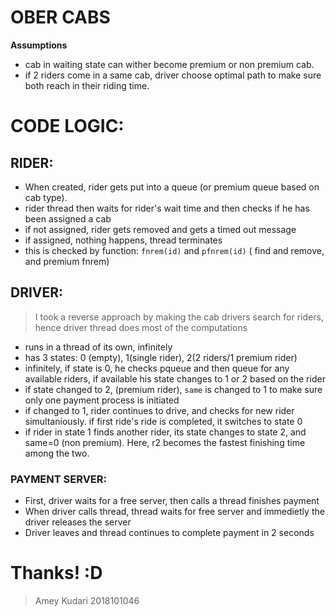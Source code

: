 # OBER CABS

**Assumptions**

- cab in waiting state can wither become premium or non premium cab.
- if 2 riders come in a same cab, driver choose optimal path to make sure both reach in their riding time.


# CODE LOGIC:

## RIDER:

- When created, rider gets put into a queue (or premium queue based on cab type).
- rider thread then waits for rider's wait time and then checks if he has been assigned a cab
- if not assigned, rider gets removed and gets a timed out message
- if assigned, nothing happens, thread terminates
- this is checked by function: `fnrem(id)` and `pfnrem(id)` ( find and remove, and premium fnrem)


## DRIVER:

> I took a reverse approach by making the cab drivers search for riders, hence driver thread does most of the computations

- runs in a thread of its own, infinitely 
- has 3 states: 0 (empty), 1(single rider), 2(2 riders/1 premium rider)
- infinitely, if state is 0, he checks pqueue and then queue for any available riders, if available his state changes to 1 or 2 based on the rider
- if state changed to 2, (premium rider), `same` is changed to 1 to make sure only one payment process is initiated
- if changed to 1, rider continues to drive, and checks for new rider simultaniously. if first ride's ride is completed, it switches to state 0
- if rider in state 1 finds another rider, its state changes to state 2, and same=0 (non premium). Here, r2 becomes the fastest finishing time among the two.

### PAYMENT SERVER:

- First, driver waits for a free server, then calls a thread finishes payment
- When driver calls thread, thread waits for free server and immedietly the driver releases the server
- Driver leaves and thread continues to complete payment in 2 seconds


# Thanks! :D

> Amey Kudari
> 2018101046
